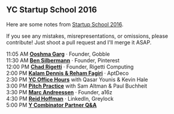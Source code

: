 ## YC Startup School 2016

Here are some notes from [Startup School 2016](http://startupschool.org/).

If you see any mistakes, misrepresentations, or omissions, please contribute! Just shoot a pull request and I'll merge it ASAP.

11:05 AM [**Ooshma Garg**](OoshmaGarg.md) · Founder, Gobble  
11:30 AM [**Ben Silbermann**](BenSilbermann.md) · Founder, Pinterest  
12:00 PM [**Chad Rigetti**](ChadRigetti.md) · Founder, Rigetti Computing  
2:00 PM [**Kalam Dennis & Reham Fagiri**](KalamDennisRehamFagiri.md) · AptDeco  
2:30 PM [**YC Office Hours**](YCOfficeHours.md) with Qasar Younis & Kevin Hale  
3:00 PM [**Pitch Practice**](PitchPractice.md) with Sam Altman & Paul Buchheit  
3:30 PM [**Marc Andreessen**](MarcAndreessen.md) · Founder, a16z  
4:30 PM [**Reid Hoffman**](ReidHoffman.md) · LinkedIn, Greylock  
5:00 PM [**Y Combinator Partner Q&A**](PartnerQA.md)
